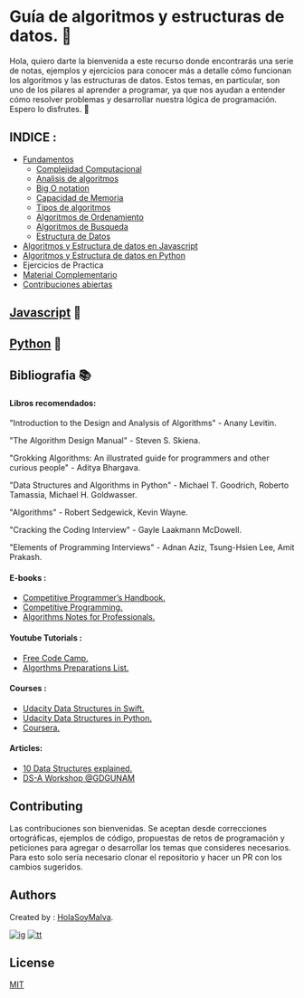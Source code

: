# Guía de algoritmos y estructuras de datos. 🧮

Hola, quiero darte la bienvenida a este recurso donde encontrarás una serie de notas, ejemplos y ejercicios para conocer más a detalle cómo funcionan los algoritmos y las estructuras de datos. Estos temas, en particular, son uno de los pilares al aprender a programar, ya que nos ayudan a entender cómo resolver problemas y desarrollar nuestra lógica de programación. Espero lo disfrutes. 🙌

## INDICE :

* [Fundamentos](./01-fundamentos#fundamentos-)
    * [Complejidad Computacional](./01-fundamentos#complejidad-computacional-wiki-reference)
    * [Analisis de algoritmos](./01-fundamentos#analisis-de-algoritmos-wiki-reference)
    * [Big O notation](./01-fundamentos#big-o-notation---notacion-de-la-gran-o)
    * [Capacidad de Memoria](./01-fundamentos#capacidad-de-memoria)
    * [Tipos de algoritmos](./01-fundamentos#tipos-de-algoritmos)
    * [Algoritmos de Ordenamiento](./01-fundamentos#algoritmos-de-ordenamiento)
    * [Algoritmos de Busqueda](./01-fundamentos#algoritmos-de-busqueda)
    * [Estructura de Datos](./01-fundamentos#estructuras-de-datos)
* [Algoritmos y Estructura de datos en Javascript](#javascript-)
* [Algoritmos y Estructura de datos en Python](#python-)
* Ejercicios de Practica
* [Material Complementario](#bibliografia-)
* [Contribuciones abiertas](#contributing)


## [Javascript](./02-javascript) 🍌
  
## [Python](./03-python) 🐍
    

## Bibliografia 📚

####  Libros recomendados:

"Introduction to the Design and Analysis of Algorithms" - Anany Levitin.

"The Algorithm Design Manual" - Steven S. Skiena.

"Grokking Algorithms: An illustrated guide for programmers and other curious people" - Aditya Bhargava.

"Data Structures and Algorithms in Python" - Michael T. Goodrich, Roberto Tamassia, Michael H. Goldwasser.

"Algorithms" - Robert Sedgewick, Kevin Wayne.

"Cracking the Coding Interview" - Gayle Laakmann McDowell.

"Elements of Programming Interviews" - Adnan Aziz, Tsung-Hsien Lee, Amit Prakash.

#### E-books :

* [ Competitive Programmer’s Handbook. ](https://cses.fi/book/book.pdf)
* [ Competitive Programming. ](https://www.comp.nus.edu.sg/~stevenha/myteaching/competitive_programming/cp1.pdf)
* [ Algorithms Notes for Professionals. ](https://books.goalkicker.com/AlgorithmsBook/)

#### Youtube Tutorials :

* [ Free Code Camp. ](https://www.youtube.com/watch?v=t2CEgPsws3U&t=739s)
* [ Algorthms Preparations List. ](https://www.youtube.com/watch?v=t2CEgPsws3U&list=PLVzHx209dzcWc5-OC8-Has_Jok7ft1Xfs&index=2)

#### Courses :

* [ Udacity Data Structures in Swift. ]()
* [ Udacity Data Structures in Python. ]()
* [ Coursera. ]()

#### Articles:

* [ 10 Data Structures explained. ](https://www.freecodecamp.org/news/10-common-data-structures-explained-with-videos-exercises-aaff6c06fb2b/)
* [DS-A Workshop @GDGUNAM](https://www.notion.so/DS-A-Workshop-GDGUNAM-8979d2f322d647b5b871da74e862ba3d)

## Contributing 

Las contribuciones son bienvenidas. Se aceptan desde correcciones ortográficas, ejemplos de código, propuestas de retos de programación y peticiones para agregar o desarrollar los temas que consideres necesarios. Para esto solo sería necesario clonar el repositorio y hacer un PR con los cambios sugeridos.

## Authors 
Created by : [HolaSoyMalva](https://github.com/holasoymalva).

[![ig]][ig-link] [![tt]][tt-link]

## License
[MIT](https://choosealicense.com/licenses/mit/)


[ig]: https://img.shields.io/badge/Instagram-E4405F?style=flat-square&logo=instagram&logoColor=white
[fb]: https://img.shields.io/badge/Facebook-1877F2?style=flat-square&logo=facebook&logoColor=white
[tt]: https://img.shields.io/badge/tiktok-000000?style=flat-square&logo=tiktok&logoColor=white

[ig-link]: https://www.instagram.com/holasoymalva/
[tt-link]: https://www.tiktok.com/@holasoymalva
